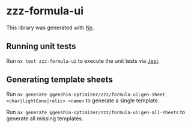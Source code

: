 # zzz-formula-ui

This library was generated with [Nx](https://nx.dev).

## Running unit tests

Run `nx test zzz-formula-ui` to execute the unit tests via [Jest](https://jestjs.io).

## Generating template sheets

Run `nx generate @genshin-optimizer/zzz/formula-ui:gen-sheet <char|lightCone|relic> <name>` to generate a single template.

Run `nx generate @genshin-optimizer/zzz/formula-ui:gen-all-sheets` to generate all missing templates.
